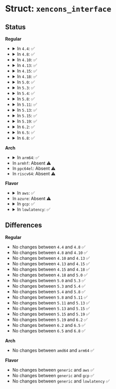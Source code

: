 # Struct: <code>xencons_interface</code>

## Status
<b>Regular</b>
<ul>
<li>
<details>
<summary>In <code>4.4</code>: ✅</summary>

```c
struct xencons_interface {
    char in[1024];
    char out[2048];
    XENCONS_RING_IDX in_cons;
    XENCONS_RING_IDX in_prod;
    XENCONS_RING_IDX out_cons;
    XENCONS_RING_IDX out_prod;
};
```
</details>
</li>
<li>
<details>
<summary>In <code>4.8</code>: ✅</summary>

```c
struct xencons_interface {
    char in[1024];
    char out[2048];
    XENCONS_RING_IDX in_cons;
    XENCONS_RING_IDX in_prod;
    XENCONS_RING_IDX out_cons;
    XENCONS_RING_IDX out_prod;
};
```
</details>
</li>
<li>
<details>
<summary>In <code>4.10</code>: ✅</summary>

```c
struct xencons_interface {
    char in[1024];
    char out[2048];
    XENCONS_RING_IDX in_cons;
    XENCONS_RING_IDX in_prod;
    XENCONS_RING_IDX out_cons;
    XENCONS_RING_IDX out_prod;
};
```
</details>
</li>
<li>
<details>
<summary>In <code>4.13</code>: ✅</summary>

```c
struct xencons_interface {
    char in[1024];
    char out[2048];
    XENCONS_RING_IDX in_cons;
    XENCONS_RING_IDX in_prod;
    XENCONS_RING_IDX out_cons;
    XENCONS_RING_IDX out_prod;
};
```
</details>
</li>
<li>
<details>
<summary>In <code>4.15</code>: ✅</summary>

```c
struct xencons_interface {
    char in[1024];
    char out[2048];
    XENCONS_RING_IDX in_cons;
    XENCONS_RING_IDX in_prod;
    XENCONS_RING_IDX out_cons;
    XENCONS_RING_IDX out_prod;
};
```
</details>
</li>
<li>
<details>
<summary>In <code>4.18</code>: ✅</summary>

```c
struct xencons_interface {
    char in[1024];
    char out[2048];
    XENCONS_RING_IDX in_cons;
    XENCONS_RING_IDX in_prod;
    XENCONS_RING_IDX out_cons;
    XENCONS_RING_IDX out_prod;
};
```
</details>
</li>
<li>
<details>
<summary>In <code>5.0</code>: ✅</summary>

```c
struct xencons_interface {
    char in[1024];
    char out[2048];
    XENCONS_RING_IDX in_cons;
    XENCONS_RING_IDX in_prod;
    XENCONS_RING_IDX out_cons;
    XENCONS_RING_IDX out_prod;
};
```
</details>
</li>
<li>
<details>
<summary>In <code>5.3</code>: ✅</summary>

```c
struct xencons_interface {
    char in[1024];
    char out[2048];
    XENCONS_RING_IDX in_cons;
    XENCONS_RING_IDX in_prod;
    XENCONS_RING_IDX out_cons;
    XENCONS_RING_IDX out_prod;
};
```
</details>
</li>
<li>
<details>
<summary>In <code>5.4</code>: ✅</summary>

```c
struct xencons_interface {
    char in[1024];
    char out[2048];
    XENCONS_RING_IDX in_cons;
    XENCONS_RING_IDX in_prod;
    XENCONS_RING_IDX out_cons;
    XENCONS_RING_IDX out_prod;
};
```
</details>
</li>
<li>
<details>
<summary>In <code>5.8</code>: ✅</summary>

```c
struct xencons_interface {
    char in[1024];
    char out[2048];
    XENCONS_RING_IDX in_cons;
    XENCONS_RING_IDX in_prod;
    XENCONS_RING_IDX out_cons;
    XENCONS_RING_IDX out_prod;
};
```
</details>
</li>
<li>
<details>
<summary>In <code>5.11</code>: ✅</summary>

```c
struct xencons_interface {
    char in[1024];
    char out[2048];
    XENCONS_RING_IDX in_cons;
    XENCONS_RING_IDX in_prod;
    XENCONS_RING_IDX out_cons;
    XENCONS_RING_IDX out_prod;
};
```
</details>
</li>
<li>
<details>
<summary>In <code>5.13</code>: ✅</summary>

```c
struct xencons_interface {
    char in[1024];
    char out[2048];
    XENCONS_RING_IDX in_cons;
    XENCONS_RING_IDX in_prod;
    XENCONS_RING_IDX out_cons;
    XENCONS_RING_IDX out_prod;
};
```
</details>
</li>
<li>
<details>
<summary>In <code>5.15</code>: ✅</summary>

```c
struct xencons_interface {
    char in[1024];
    char out[2048];
    XENCONS_RING_IDX in_cons;
    XENCONS_RING_IDX in_prod;
    XENCONS_RING_IDX out_cons;
    XENCONS_RING_IDX out_prod;
};
```
</details>
</li>
<li>
<details>
<summary>In <code>5.19</code>: ✅</summary>

```c
struct xencons_interface {
    char in[1024];
    char out[2048];
    XENCONS_RING_IDX in_cons;
    XENCONS_RING_IDX in_prod;
    XENCONS_RING_IDX out_cons;
    XENCONS_RING_IDX out_prod;
};
```
</details>
</li>
<li>
<details>
<summary>In <code>6.2</code>: ✅</summary>

```c
struct xencons_interface {
    char in[1024];
    char out[2048];
    XENCONS_RING_IDX in_cons;
    XENCONS_RING_IDX in_prod;
    XENCONS_RING_IDX out_cons;
    XENCONS_RING_IDX out_prod;
};
```
</details>
</li>
<li>
<details>
<summary>In <code>6.5</code>: ✅</summary>

```c
struct xencons_interface {
    char in[1024];
    char out[2048];
    XENCONS_RING_IDX in_cons;
    XENCONS_RING_IDX in_prod;
    XENCONS_RING_IDX out_cons;
    XENCONS_RING_IDX out_prod;
};
```
</details>
</li>
<li>
<details>
<summary>In <code>6.8</code>: ✅</summary>

```c
struct xencons_interface {
    char in[1024];
    char out[2048];
    XENCONS_RING_IDX in_cons;
    XENCONS_RING_IDX in_prod;
    XENCONS_RING_IDX out_cons;
    XENCONS_RING_IDX out_prod;
};
```
</details>
</li>
</ul>
<b>Arch</b>
<ul>
<li>
<details>
<summary>In <code>arm64</code>: ✅</summary>

```c
struct xencons_interface {
    char in[1024];
    char out[2048];
    XENCONS_RING_IDX in_cons;
    XENCONS_RING_IDX in_prod;
    XENCONS_RING_IDX out_cons;
    XENCONS_RING_IDX out_prod;
};
```
</details>
</li>
<li>
In <code>armhf</code>: Absent ⚠️
</li>
<li>
In <code>ppc64el</code>: Absent ⚠️
</li>
<li>
In <code>riscv64</code>: Absent ⚠️
</li>
</ul>
<b>Flavor</b>
<ul>
<li>
<details>
<summary>In <code>aws</code>: ✅</summary>

```c
struct xencons_interface {
    char in[1024];
    char out[2048];
    XENCONS_RING_IDX in_cons;
    XENCONS_RING_IDX in_prod;
    XENCONS_RING_IDX out_cons;
    XENCONS_RING_IDX out_prod;
};
```
</details>
</li>
<li>
In <code>azure</code>: Absent ⚠️
</li>
<li>
<details>
<summary>In <code>gcp</code>: ✅</summary>

```c
struct xencons_interface {
    char in[1024];
    char out[2048];
    XENCONS_RING_IDX in_cons;
    XENCONS_RING_IDX in_prod;
    XENCONS_RING_IDX out_cons;
    XENCONS_RING_IDX out_prod;
};
```
</details>
</li>
<li>
<details>
<summary>In <code>lowlatency</code>: ✅</summary>

```c
struct xencons_interface {
    char in[1024];
    char out[2048];
    XENCONS_RING_IDX in_cons;
    XENCONS_RING_IDX in_prod;
    XENCONS_RING_IDX out_cons;
    XENCONS_RING_IDX out_prod;
};
```
</details>
</li>
</ul>

## Differences
<b>Regular</b>
<ul>
<li>
No changes between <code>4.4</code> and <code>4.8</code> ✅
</li>
<li>
No changes between <code>4.8</code> and <code>4.10</code> ✅
</li>
<li>
No changes between <code>4.10</code> and <code>4.13</code> ✅
</li>
<li>
No changes between <code>4.13</code> and <code>4.15</code> ✅
</li>
<li>
No changes between <code>4.15</code> and <code>4.18</code> ✅
</li>
<li>
No changes between <code>4.18</code> and <code>5.0</code> ✅
</li>
<li>
No changes between <code>5.0</code> and <code>5.3</code> ✅
</li>
<li>
No changes between <code>5.3</code> and <code>5.4</code> ✅
</li>
<li>
No changes between <code>5.4</code> and <code>5.8</code> ✅
</li>
<li>
No changes between <code>5.8</code> and <code>5.11</code> ✅
</li>
<li>
No changes between <code>5.11</code> and <code>5.13</code> ✅
</li>
<li>
No changes between <code>5.13</code> and <code>5.15</code> ✅
</li>
<li>
No changes between <code>5.15</code> and <code>5.19</code> ✅
</li>
<li>
No changes between <code>5.19</code> and <code>6.2</code> ✅
</li>
<li>
No changes between <code>6.2</code> and <code>6.5</code> ✅
</li>
<li>
No changes between <code>6.5</code> and <code>6.8</code> ✅
</li>
</ul>
<b>Arch</b>
<ul>
<li>
No changes between <code>amd64</code> and <code>arm64</code> ✅
</li>
</ul>
<b>Flavor</b>
<ul>
<li>
No changes between <code>generic</code> and <code>aws</code> ✅
</li>
<li>
No changes between <code>generic</code> and <code>gcp</code> ✅
</li>
<li>
No changes between <code>generic</code> and <code>lowlatency</code> ✅
</li>
</ul>
